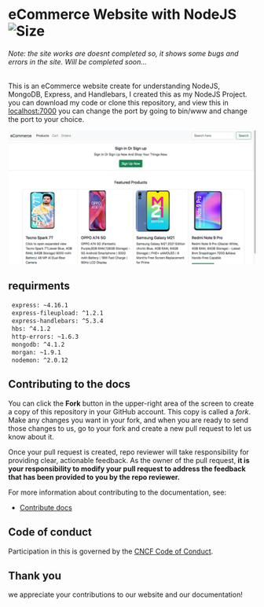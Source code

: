 # eCommerce Website with NodeJS ![Size](https://img.shields.io/github/repo-size/shonsanthosh/eCommerce?style=for-the-badge)  

###### Note: the site works are doesnt completed so, it shows some bugs and errors in the site. Will be completed soon...

This is an eCommerce website create for understanding NodeJS, MongoDB, Express, and Handlebars, I created this as my NodeJS Project. you can download my code or clone this repository, and view this in [localhost:7000](http://localhost:7000/) you can change the port by going to bin/www and change the port to your choice.

![Screenshot](https://github.com/itsMeShon/eCommerce/blob/main/eCommerce/IMG-20211101-WA0018.jpg)

## requirments

```node
 express: ~4.16.1
 express-fileupload: ^1.2.1
 express-handlebars: ^5.3.4
 hbs: ^4.1.2
 http-errors: ~1.6.3
 mongodb: ^4.1.2
 morgan: ~1.9.1
 nodemon: ^2.0.12
```


## Contributing to the docs

You can click the **Fork** button in the upper-right area of the screen to create a copy of this repository in your GitHub account. This copy is called a _fork_. Make any changes you want in your fork, and when you are ready to send those changes to us, go to your fork and create a new pull request to let us know about it.

Once your pull request is created,  repo reviewer will take responsibility for providing clear, actionable feedback. As the owner of the pull request, **it is your responsibility to modify your pull request to address the feedback that has been provided to you by the repo reviewer.**

For more information about contributing to the documentation, see:

- [Contribute docs](https://github.com/itsMeShon/eCommerce/blob/main/CONTRIBUTING.md)


## Code of conduct

Participation in this is governed by the [CNCF Code of Conduct](https://github.com/cncf/foundation/blob/master/code-of-conduct.md).

## Thank you

 we appreciate your contributions to our website and our documentation!
